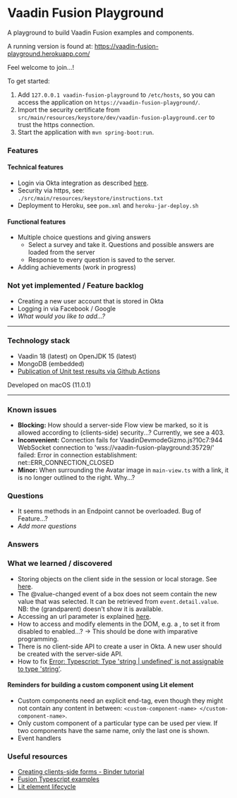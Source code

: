 # Vaadin Fusion Playground
A playground to build Vaadin Fusion examples and components.

A running version is found at: https://vaadin-fusion-playground.herokuapp.com/

Feel welcome to join...!

To get started:
1. Add `127.0.0.1 vaadin-fusion-playground` to `/etc/hosts`, so you can access the application on `https://vaadin-fusion-playground/`. 
1. Import the security certificate from `src/main/resources/keystore/dev/vaadin-fusion-playground.cer` to trust the https connection.
1. Start the application with `mvn spring-boot:run`.

### Features
#### Technical features
- Login via Okta integration as described [here](https://developer.okta.com/blog/2020/11/09/vaadin-spring-boot).
- Security via https, see: `./src/main/resources/keystore/instructions.txt`
- Deployment to Heroku, see `pom.xml` and `heroku-jar-deploy.sh`

#### Functional features
- Multiple choice questions and giving answers
    - Select a survey and take it. Questions and possible answers are loaded from the server
    - Response to every question is saved to the server.
- Adding achievements (work in progress)

### Not yet implemented / Feature backlog
- Creating a new user account that is stored in Okta
- Logging in via Facebook / Google
- _What would you like to add...?_

----

### Technology stack
- Vaadin 18 (latest) on OpenJDK 15 (latest)
- MongoDB (embedded)
- [Publication of Unit test results via Github Actions](https://github.com/marketplace/actions/publish-unit-test-results)

Developed on macOS (11.0.1)

---
### Known issues
- **Blocking:** How should a server-side Flow view be marked, so it is allowed according to (clients-side) security...? Currently, we see a 403.
- **Inconvenient:** Connection fails for VaadinDevmodeGizmo.js?10c7:944 WebSocket connection to 'wss://vaadin-fusion-playground:35729/' failed: Error in connection establishment: net::ERR_CONNECTION_CLOSED
- **Minor:** When surrounding the Avatar image in `main-view.ts` with a link, it is no longer outlined to the right. Why...?

### Questions 
- It seems methods in an Endpoint cannot be overloaded. Bug of Feature...?
- _Add more questions_ 

### Answers

### What we learned / discovered
- Storing objects on the client side in the session or local storage. See [here](https://medium.com/@nixonaugustine5/localstorage-and-sessionstorage-in-angular-app-65cda19283a0).
- The @value-changed event of a <vaadin-select> box does not seem contain the new value that was selected. It can be retrieved from `event.detail.value`. NB: the (grandparent) doesn't show it is available.  
- Accessing an url parameter is explained [here](https://www.sitepoint.com/get-url-parameters-with-javascript/).
- How to access and modify elements in the DOM, e.g. a <vaadin-button>, to set it from disabled to enabled...? -> This should be done with imparative programming.
- There is no client-side API to create a user in Okta. A new user should be created with the server-side API.
- How to fix [Error: Typescript: Type 'string | undefined' is not assignable to type 'string'](https://stackoverflow.com/questions/54496398/typescript-type-string-undefined-is-not-assignable-to-type-string).

#### Reminders for building a custom component using Lit element
- Custom components need an explicit end-tag, even though they might not contain any content in between: `<custom-component-name> </custom-component-name>`.
- Only custom component of a particular type can be used per view. If two components have the same name, only the last one is shown.
- Event handlers 

### Useful resources
- [Creating clients-side forms - Binder tutorial](https://vaadin.com/docs-beta/latest/fusion/forms/tutorial-binder/)
- [Fusion Typescript examples](https://github.com/web-padawan/ts-vaadin-examples/)
- [Lit element lifecycle](https://lit-element.polymer-project.org/guide/lifecycle#firstupdated)

